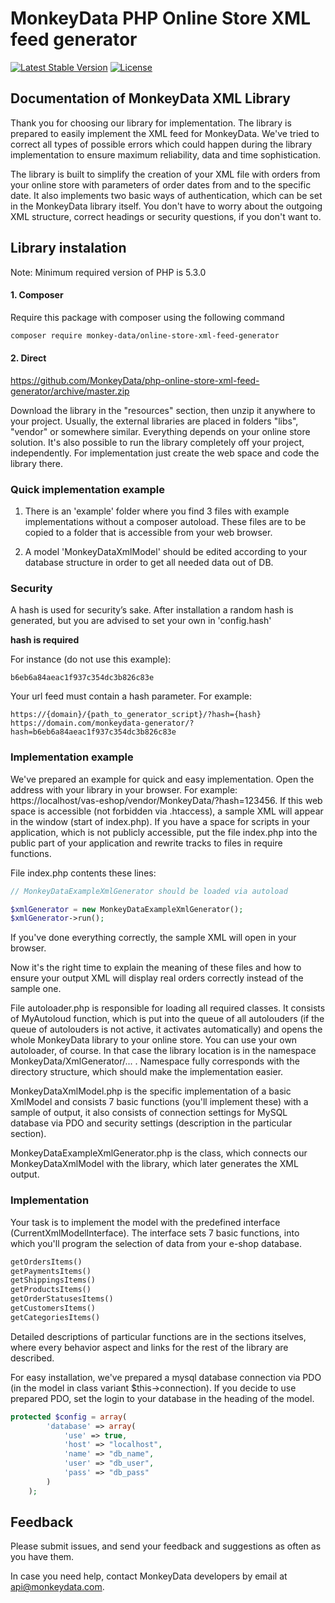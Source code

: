 # MonkeyData PHP Online Store XML feed generator

[![Latest Stable Version](https://poser.pugx.org/monkey-data/online-store-xml-feed-generator/v/stable)](https://packagist.org/packages/monkey-data/online-store-xml-feed-generator)
[![License](https://poser.pugx.org/monkey-data/online-store-xml-feed-generator/license)](https://packagist.org/packages/monkey-data/online-store-xml-feed-generator)


## Documentation of MonkeyData XML Library
Thank you for choosing our library for implementation. The library is prepared to easily implement the XML feed for MonkeyData. We've tried to correct all types of possible errors which could happen during the library implementation to ensure maximum reliability, data and time sophistication.

The library is built to simplify the creation of your XML file with orders from your online store with parameters of order dates from and to the specific date. It also implements two basic ways of authentication, which can be set in the MonkeyData library itself. You don't have to worry about the outgoing XML structure, correct headings or security questions, if you don't want to.

## Library instalation
Note: Minimum required version of PHP is 5.3.0
#### 1. Composer
Require this package with composer using the following command
```bash
composer require monkey-data/online-store-xml-feed-generator
```
#### 2. Direct

https://github.com/MonkeyData/php-online-store-xml-feed-generator/archive/master.zip

Download the library in the "resources" section, then unzip it anywhere to your project. Usually, the external libraries are placed in folders "libs", "vendor" or somewhere similar. Everything depends on your online store solution. It's also possible to run the library completely off your project, independently. For implementation just create the web space and code the library there.

### Quick implementation example

1. There is an 'example' folder where you find 3 files with example implementations without a composer autoload. 
These files are to be copied to a folder that is accessible from your web browser.

2. A model 'MonkeyDataXmlModel' should be edited according to your database structure in order to get all needed data out of DB.

### Security
A hash is used for security’s sake. After installation a random hash is generated, but you are advised to set your own in 'config.hash'

**hash is required**

For instance (do not use this example):
```
b6eb6a84aeac1f937c354dc3b826c83e
```

Your url feed must contain a hash parameter. For example:
```
https://{domain}/{path_to_generator_script}/?hash={hash}
https://domain.com/monkeydata-generator/?hash=b6eb6a84aeac1f937c354dc3b826c83e
```


### Implementation example

We've prepared an example for quick and easy implementation. Open the address with your library in your browser. For example: https://localhost/vas-eshop/vendor/MonkeyData/?hash=123456. If this web space is accessible (not forbidden via .htaccess), a sample XML will appear in the window (start of index.php). If you have a space for scripts in your application, which is not publicly accessible, put the file index.php into the public part of your application and rewrite tracks to files in require functions.

File index.php contents these lines:

```php
// MonkeyDataExampleXmlGenerator should be loaded via autoload

$xmlGenerator = new MonkeyDataExampleXmlGenerator();
$xmlGenerator->run();
```


If you've done everything correctly, the sample XML will open in your browser. 

Now it's the right time to explain the meaning of these files and how to ensure your output XML will display real orders correctly instead of the sample one.

File autoloader.php is responsible for loading all required classes. It consists of MyAutoloud function, which is put into the queue of all autolouders (if the queue of autolouders is not active, it activates automatically) and opens the whole MonkeyData library to your online store. You can use your own autoloader, of course. In that case the library location is in the namespace MonkeyData/XmlGenerator/... . Namespace fully corresponds with the directory structure, which should make the implementation easier.

MonkeyDataXmlModel.php is the specific implementation of a basic XmlModel and consists 7 basic functions (you'll implement these) with a sample of output, it also consists of connection settings for MySQL database via PDO and security settings (description in the particular section).

MonkeyDataExampleXmlGenerator.php is the class, which connects our MonkeyDataXmlModel with the library, which later generates the XML output.

### Implementation
Your task is to implement the model with the predefined interface (CurrentXmlModelInterface). The interface sets 7 basic functions, into which you'll program the selection of data from your e-shop database.
```php
getOrdersItems()
getPaymentsItems()
getShippingsItems()
getProductsItems()
getOrderStatusesItems()
getCustomersItems()
getCategoriesItems()
```
Detailed descriptions of particular functions are in the sections itselves, where every behavior aspect and links for the rest of the library are described.

For easy installation, we've prepared a mysql database connection via PDO (in the model in class variant $this->connection). If you decide to use prepared PDO, set the login to your database in the heading of the model.
```php
protected $config = array(
        'database' => array(
            'use' => true,
            'host' => "localhost",
            'name' => "db_name",
            'user' => "db_user",
            'pass' => "db_pass"
        )
    );
```


## Feedback

Please submit issues, and send your feedback and suggestions as often as you have them.

In case you need help, contact MonkeyData developers by email at [api@monkeydata.com](mailto:api@monkeydata.com).
